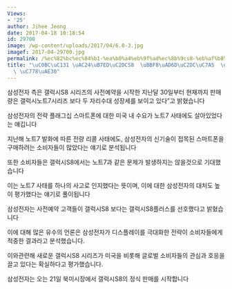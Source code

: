 ```yaml
---
Views:
- '25'
author: Jihee Jeong
date: 2017-04-18 10:18:54
id: 29700
image: /wp-content/uploads/2017/04/6.0-3.jpg
imagef: 2017-04-29700.jpg
permalink: /%ec%82%bc%ec%84%b1-%ea%b0%a4%eb%9f%ad%ec%8b%9cs8-%eb%af%b8%ea%b5%ad%ec%8b%9c%ec%9e%a5-%ec%84%a0%ed%92%8d%ec%a0%81-%ec%9d%b8%ea%b8%b0/
title: "\uC0BC\uC131 \uAC24\uB7ED\uC2DCS8  \uBBF8\uAD6D\uC2DC\uC7A5  \uC120\uD48D\uC801\
  \ \uC778\uAE30"
---
```


삼성전자 측은 갤럭시S8 시리즈의 사전예약을 시작한 지난달 30일부터 현재까지 판매량은 갤럭시노트7시리즈 보다 두 자리수대 성장세를 보이고 있다&#8221;고 밝혔습니다

삼성전자의 전략 플래그십 스마트폰에 대한 미국 내 수요가 노트7 사태에도 살아있었다는 얘깁니다

지난해 노트7 발화에 따른 전량 리콜 사태에도, 삼성전자의 신기술이 접목된 스마트폰을 구매하려는 소비자들이 많았다는 얘기로 분석됩니다

또한 소비자들은 갤럭시S8에서는 노트7과 같은 문제가 발생하지는 않을것으로 기대했습니다

이는 노트7 사태를 하나의 사고로 인지했다는 뜻이며, 이에 대한 삼성전자의 대처도 높이 평가했다는 얘기로 풀이됩니다

삼성전자는 사전예약 고객들이 갤럭시S8 보다는 갤럭시S8플러스를 선호했다고 밝혔습니다

이에 대해 많은 유수의 언론은 삼성전자가 디스플레이를 극대화한 전략이 소비자들에게 적중한 결과라고 분석했습니다.

이와관련해 새로운 갤럭시S8 시리즈가 미국을 비롯해 글로벌 소비자들의 관심과 호응을 끌고 있다는 확실하다고 평가했습니다.

삼성전자는 오는 21일 북미시장에서 갤럭시S8의 정식 판매를 시작합니다